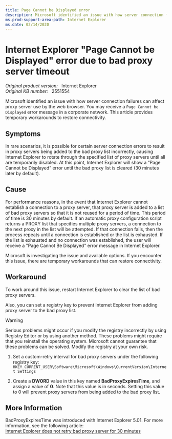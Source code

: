 ```yaml
---
title: Page Cannot be Displayed error
description: Microsoft identified an issue with how server connection failures can affect proxy server use by the web browser. You may receive a 'Page Cannot be Displayed' error message in a corporate network. This article provides temporary workarounds to restore connectivity.
ms.prod-support-area-path: Internet Explorer
ms.date: 02/14/2020
---
```

# Internet Explorer "Page Cannot be Displayed" error due to bad proxy server timeout

_Original product version:_ &nbsp; Internet Explorer  
_Original KB number:_ &nbsp; 2551554

Microsoft identified an issue with how server connection failures can affect proxy server use by the web browser. You may receive a `Page Cannot be Displayed` error message in a corporate network. This article provides temporary workarounds to restore connectivity.

## Symptoms

In rare scenarios, it is possible for certain server connection errors to result in proxy servers being added to the bad proxy list incorrectly, causing Internet Explorer to rotate through the specified list of proxy servers until all are temporarily disabled. At this point, Internet Explorer will show a “Page Cannot be Displayed” error until the bad proxy list is cleared (30 minutes later by default).

## Cause

For performance reasons, in the event that Internet Explorer cannot establish a connection to a proxy server, that proxy server is added to a list of bad proxy servers so that it is not reused for a period of time. This period of time is 30 minutes by default. If an automatic proxy configuration script returns a PROXY list that specifies multiple proxy servers, a connection to the next proxy in the list will be attempted. If that connection fails, then the process repeats until a connection is established or the list is exhausted. If the list is exhausted and no connection was established, the user will receive a "Page Cannot Be Displayed" error message in Internet Explorer.

Microsoft is investigating the issue and available options. If you encounter this issue, there are temporary workarounds that can restore connectivity.

## Workaround

To work around this issue, restart Internet Explorer to clear the list of bad proxy servers.

Also, you can set a registry key to prevent Internet Explorer from adding proxy server to the bad proxy list.

> [!WARNING]
> Serious problems might occur if you modify the registry incorrectly by using Registry Editor or by using another method. These problems might require that you reinstall the operating system. Microsoft cannot guarantee that these problems can be solved. Modify the registry at your own risk.

1. Set a custom-retry interval for bad proxy servers under the following registry key:  
   `HKEY_CURRENT_USER\Software\Microsoft\Windows\CurrentVersion\Internet Settings`

2. Create a **DWORD** value in this key named **BadProxyExpiresTime**, and assign a value of **0**. Note that this value is in seconds. Setting this value to 0 will prevent proxy servers from being added to the bad proxy list.

## More Information

BadProxyExpiresTime was introduced with Internet Explorer 5.01. For more information, see the following article:  
[Internet Explorer does not retry bad proxy server for 30 minutes](https://support.microsoft.com/help/320507)

